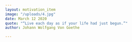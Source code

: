```yaml
---
layout: motivation_item
image: "/uploads/4.jpg"
date: March 12 2020
quote: "“Live each day as if your life had just begun.”"
author: Johann Wolfgang Von Goethe

---
```

